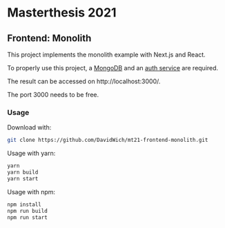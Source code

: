 # Masterthesis 2021

## Frontend: Monolith

This project implements the monolith example with Next.js and React.

To properly use this project, a [MongoDB](https://github.com/DavidWich/mt21-backend-db) and an [auth service](https://github.com/DavidWich/mt21-backend-auth) are required.

The result can be accessed on http://localhost:3000/.

The port 3000 needs to be free.

### Usage

Download with:

```bash
git clone https://github.com/DavidWich/mt21-frontend-monolith.git
```

Usage with yarn:

```bash
yarn
yarn build
yarn start
```

Usage with npm:

```bash
npm install
npm run build
npm run start
```
